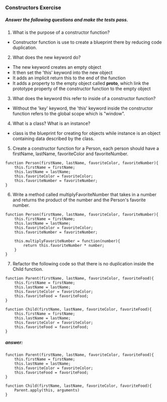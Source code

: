 ### Constructors Exercise

##### Answer the following questions and make the tests pass.

1. What is the purpose of a constructor function?

- Constructor function is use to create a blueprint there by reducing code duplication.

2. What does the new keyword do?

- The new keyword creates an empty object
- It then set the 'this' keyword into the new object
- It adds an implicit return this to the end of the function
- It adds a property to the empty object called __proto__, which link the prototype property of the constructor function to the empty object

3. What does the keyword this refer to inside of a constructor function?

- Without the 'key' keyword, the 'this' keyword inside the constructor function refers to the global scope which is "window".

4. What is a class? What is an instance?
- class is the blueprint for creating for objects while instance is an object containing data described by the class.

5. Create a constructor function for a Person, each person should have a firstName, lastName, favoriteColor and favoriteNumber.

```
function Person(firstName, lastName, favoriteColor, favoriteNumber){
    this.firstName = firstName;
    this.lastName = lastName;
    this.favoriteColor = favoriteColor;
    this.favoriteNumber = favoriteNumber;
}

```

6. Write a method called multiplyFavoriteNumber that takes in a number and returns the product of the number and the Person's favorite number.


```
function Person(firstName, lastName, favoriteColor, favoriteNumber){
    this.firstName = firstName;
    this.lastName = lastName;
    this.favoriteColor = favoriteColor;
    this.favoriteNumber = favoriteNumber;

    this.multiplyFavoriteNumber = function(number){
        return this.favoriteNumber * number;
    }
}

```

7. Refactor the following code so that there is no duplication inside the Child function.

```
function Parent(firstName, lastName, favoriteColor, favoriteFood){
    this.firstName = firstName;
    this.lastName = lastName;
    this.favoriteColor = favoriteColor;
    this.favoriteFood = favoriteFood;
}

function Child(firstName, lastName, favoriteColor, favoriteFood){
    this.firstName = firstName;
    this.lastName = lastName;
    this.favoriteColor = favoriteColor;
    this.favoriteFood = favoriteFood;
}

```

##### answer:

```
function Parent(firstName, lastName, favoriteColor, favoriteFood){
    this.firstName = firstName;
    this.lastName = lastName;
    this.favoriteColor = favoriteColor;
    this.favoriteFood = favoriteFood;
}

function Child(firstName, lastName, favoriteColor, favoriteFood){
    Parent.apply(this, arguments)
}
```

